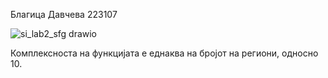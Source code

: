 Благица Давчева 223107

![si_lab2_sfg drawio](https://github.com/bdavcheva/SI_2024_lab2_223107/assets/167016222/61fbd501-673a-473d-bb67-ab3cf4763dd1)

Комплексноста на функцијата е еднаква на бројот на региони, односно 10.
